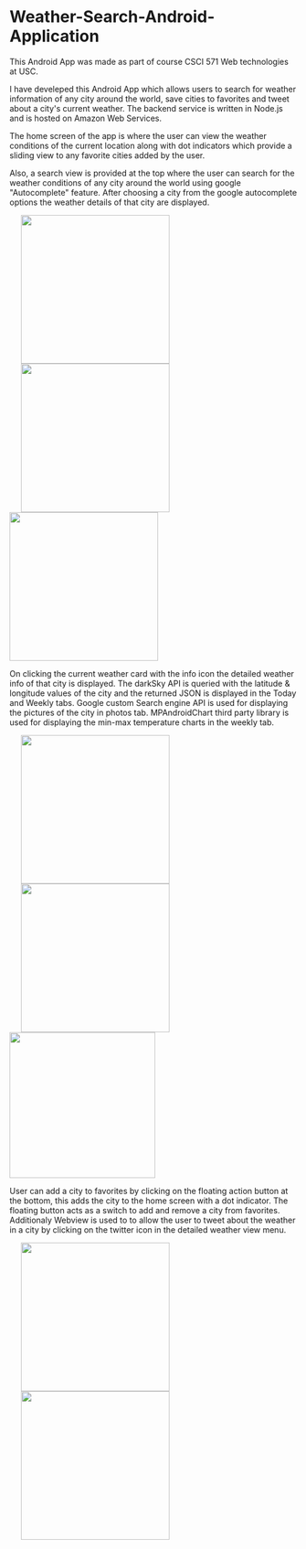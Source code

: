 # Weather-Search-Android-Application
This Android App was made as part of course CSCI 571 Web technologies at USC. 

I have develeped this Android App which allows users to search for weather information of any city around the world, save cities to favorites and tweet about a city's current weather. The backend service is written in Node.js and is hosted on Amazon Web Services.

The home screen of the app is where the user can view the weather conditions of the current location along with dot indicators which provide a sliding view to any favorite cities added by the user.

Also, a search view is provided at the top where the user can search for the weather conditions of any city around the world using google "Autocomplete" feature. After choosing a city from the google autocomplete options the weather details of that city are displayed.

<img src=Screen%20Shot%202019-12-20%20at%204.34.53%20PM.png width=260 hspace=20><img src=Screen%20Shot%202019-12-20%20at%204.41.25%20PM.png width=260 hspace=20><img src=detailedWeather.png width=260>

On clicking the current weather card with the info icon the detailed weather info of that city is displayed. The darkSky API is queried with the latitude & longitude values of the city and the returned JSON is displayed in the Today and Weekly tabs. Google custom Search engine API is used for displaying the pictures of the city in photos tab. MPAndroidChart third party library is used for displaying the min-max temperature charts in the weekly tab.

<img src=current.png width=260 hspace=20><img src=weekly.png width=260 hspace=20><img src=photosTab.png width=255>

User can add a city to favorites by clicking on the floating action button at the bottom, this adds the city to the home screen with a dot indicator. The floating button acts as a switch to add and remove a city from favorites. Additionaly Webview is used to to allow the user to tweet about the weather in a city by clicking on the twitter icon in the detailed weather view menu.

<img src=favorite.png width=260 hspace=20><img src=twitter.png width=260 hspace=20>

